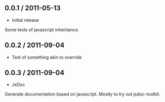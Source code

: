 0.0.1 / 2011-05-13
------------------

* Initial release

Some tests of javascript inheritance.

0.0.2 / 2011-09-04
------------------

* Test of something akin to override 

0.0.3 / 2011-09-04
------------------

* JsDoc

Generate documentation based on javascript. Mostly to try out jsdoc-toolkit.